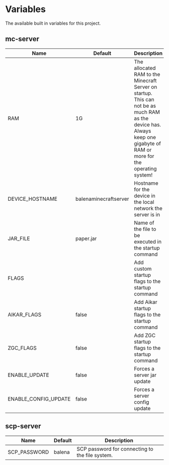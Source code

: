 # Variables

The available built in variables for this project.

## mc-server

| Name                 | Default               | Description                                                                                                                                                            |
|----------------------|-----------------------|------------------------------------------------------------------------------------------------------------------------------------------------------------------------|
| RAM                  | 1G                    | The allocated RAM to the Minecraft Server on startup. This can not be as much RAM as the device has. Always keep one gigabyte of RAM or more for the operating system! |
| DEVICE_HOSTNAME      | balenaminecraftserver | Hostname for the device in the local network the server is in                                                                                                          |
| JAR_FILE             | paper.jar             | Name of the file to be executed in the startup command                                                                                                                 |
| FLAGS                |                     | Add custom startup flags to the startup command                                                                                                                        |
| AIKAR_FLAGS          | false                 | Add Aikar startup flags to the startup command                                                                                                                         |
| ZGC_FLAGS            | false                 | Add ZGC startup flags to the startup command                                                                                                                           |
| ENABLE_UPDATE        | false                 | Forces a server jar update                                                                                                                                             |
| ENABLE_CONFIG_UPDATE | false                 | Forces a server config update                                                                                                                                          |

## scp-server

| Name         | Default | Description                                     |
|--------------|---------|-------------------------------------------------|
| SCP_PASSWORD | balena  | SCP password for connecting to the file system. |
